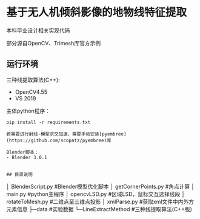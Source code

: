 # 基于无人机倾斜影像的地物线特征提取
本科毕业设计相关实现代码

部分源自OpenCV、Trimesh库官方示例

## 运行环境
三种线提取算法(C++):
- OpenCV4.55
- VS 2019

主体python程序：
```
pip install -r requirements.txt

若需要进行射线-模型求交加速，需要手动安装[pyembree](https://github.com/scopatz/pyembree)库

Blender脚本：
- Blender 3.0.1


## 目录说明
```
│  BlenderScript.py   	#Blender模型优化脚本
│  getCornerPoints.py 	#角点计算
│  main.py 	        #python主程序
│  opencvLSD.py 	#区域LSD，鼠标交互选择线段
│  rotateToMesh.py      #二维点至三维点投影
│  xmlParse.py 	        #获取xml文件中内外方元素信息
├─data			#实验数据
└─LineExtractMethod 	#三种线提取算法(C++版)
```
